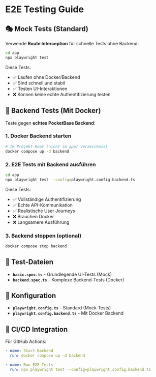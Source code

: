 # E2E Testing Guide

## 🎭 Mock Tests (Standard)

Verwende **Route Interception** für schnelle Tests ohne Backend:

```bash
cd app
npx playwright test
```

Diese Tests:

- ✅ Laufen ohne Docker/Backend
- ✅ Sind schnell und stabil
- ✅ Testen UI-Interaktionen
- ❌ Können keine echte Authentifizierung testen

## 🐳 Backend Tests (Mit Docker)

Teste gegen **echtes PocketBase Backend**:

### 1. Docker Backend starten

```bash
# Im Projekt-Root (nicht im app/ Verzeichnis)
docker compose up -d backend
```

### 2. E2E Tests mit Backend ausführen

```bash
cd app
npx playwright test --config=playwright.config.backend.ts
```

Diese Tests:

- ✅ Vollständige Authentifizierung
- ✅ Echte API-Kommunikation
- ✅ Realistische User Journeys
- ❌ Brauchen Docker
- ❌ Langsamere Ausführung

### 3. Backend stoppen (optional)

```bash
docker compose stop backend
```

## 📁 Test-Dateien

- **`basic.spec.ts`** - Grundlegende UI-Tests (Mock)
- **`backend.spec.ts`** - Komplexe Backend-Tests (Docker)

## 🔧 Konfiguration

- **`playwright.config.ts`** - Standard (Mock-Tests)
- **`playwright.config.backend.ts`** - Mit Docker Backend

## 🚀 CI/CD Integration

Für GitHub Actions:

```yaml
- name: Start Backend
  run: docker compose up -d backend

- name: Run E2E Tests
  run: npx playwright test --config=playwright.config.backend.ts
```
